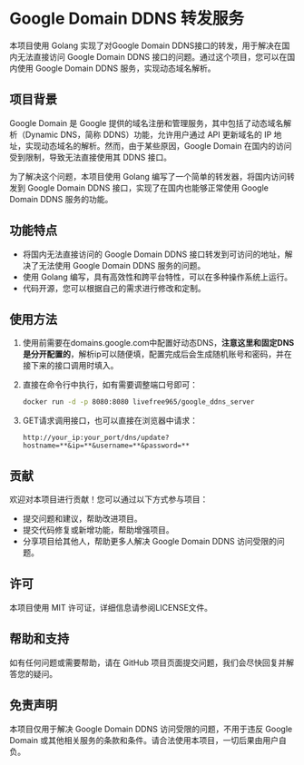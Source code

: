 # Google Domain DDNS 转发服务

本项目使用 Golang 实现了对Google Domain DDNS接口的转发，用于解决在国内无法直接访问 Google Domain DDNS 接口的问题。通过这个项目，您可以在国内使用 Google Domain DDNS 服务，实现动态域名解析。

## 项目背景

Google Domain 是 Google 提供的域名注册和管理服务，其中包括了动态域名解析（Dynamic DNS，简称 DDNS）功能，允许用户通过 API 更新域名的 IP 地址，实现动态域名的解析。然而，由于某些原因，Google Domain 在国内的访问受到限制，导致无法直接使用其 DDNS 接口。

为了解决这个问题，本项目使用 Golang 编写了一个简单的转发器，将国内访问转发到 Google Domain DDNS 接口，实现了在国内也能够正常使用 Google Domain DDNS 服务的功能。

## 功能特点

- 将国内无法直接访问的 Google Domain DDNS 接口转发到可访问的地址，解决了无法使用 Google Domain DDNS 服务的问题。
- 使用 Golang 编写，具有高效性和跨平台特性，可以在多种操作系统上运行。
- 代码开源，您可以根据自己的需求进行修改和定制。

## 使用方法

1. 使用前需要在domains.google.com中配置好动态DNS，**注意这里和固定DNS是分开配置的**，解析ip可以随便填，配置完成后会生成随机账号和密码，并在接下来的接口调用时填入。

2. 直接在命令行中执行，如有需要调整端口号即可：
   
   ```bash
   docker run -d -p 8080:8080 livefree965/google_ddns_server
   ```

3. GET请求调用接口，也可以直接在浏览器中请求：
   
   ```
   http://your_ip:your_port/dns/update?hostname=**&ip=**&username=**&password=**
   ```

## 贡献

欢迎对本项目进行贡献！您可以通过以下方式参与项目：

- 提交问题和建议，帮助改进项目。
- 提交代码修复或新增功能，帮助增强项目。
- 分享项目给其他人，帮助更多人解决 Google Domain DDNS 访问受限的问题。

## 许可

本项目使用 MIT 许可证，详细信息请参阅LICENSE文件。

## 帮助和支持

如有任何问题或需要帮助，请在 GitHub 项目页面提交问题，我们会尽快回复并解答您的疑问。

## 免责声明

本项目仅用于解决 Google Domain DDNS 访问受限的问题，不用于违反 Google Domain 或其他相关服务的条款和条件。请合法使用本项目，一切后果由用户自负。